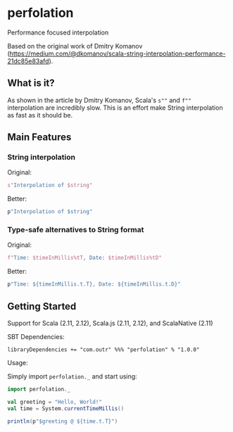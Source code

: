 # perfolation
Performance focused interpolation

Based on the original work of Dmitry Komanov (https://medium.com/@dkomanov/scala-string-interpolation-performance-21dc85e83afd).

## What is it?

As shown in the article by Dmitry Komanov, Scala's `s""` and `f""` interpolation are incredibly slow. This is an effort
make String interpolation as fast as it should be.

## Main Features

### String interpolation

Original:
```scala
s"Interpolation of $string"
```

Better:
```scala
p"Interpolation of $string"
```

### Type-safe alternatives to String format

Original:
```scala
f"Time: $timeInMillis%tT, Date: $timeInMillis%tD"
```

Better:
```scala
p"Time: ${timeInMillis.t.T}, Date: ${timeInMillis.t.D}"
```

## Getting Started

Support for Scala (2.11, 2.12), Scala.js (2.11, 2.12), and ScalaNative (2.11)

SBT Dependencies:

```
libraryDependencies += "com.outr" %%% "perfolation" % "1.0.0"
```

Usage:

Simply import `perfolation._` and start using:

```scala
import perfolation._

val greeting = "Hello, World!"
val time = System.currentTimeMillis()

println(p"$greeting @ ${time.t.T}")
```